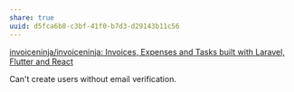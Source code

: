 ```yaml
---
share: true
uuid: d5fca6b8-c3bf-41f0-b7d3-d29143b11c56
---
```

[invoiceninja/invoiceninja: Invoices, Expenses and Tasks built with Laravel, Flutter and React](https://github.com/invoiceninja/invoiceninja)

Can't create users without email verification.
